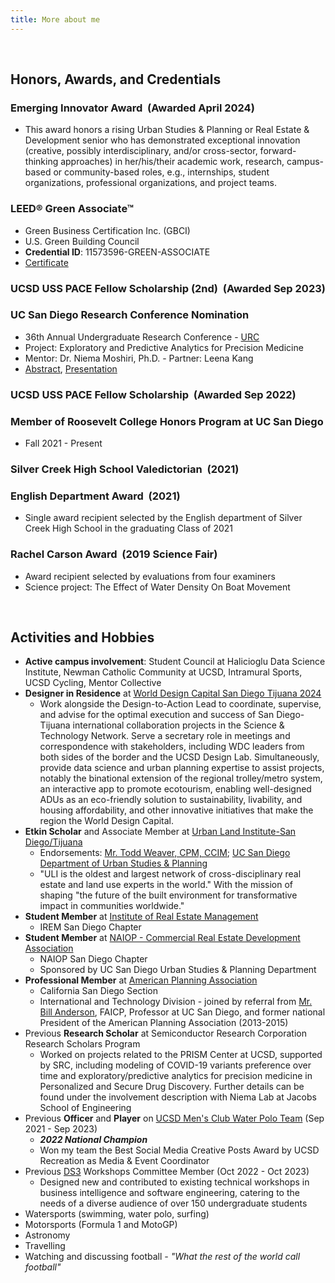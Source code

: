 ```yaml
---
title: More about me
---
```


<br>

## Honors, Awards, and Credentials

### <strong>Emerging Innovator Award</strong> &nbsp;(Awarded April 2024)
- This award honors a rising Urban Studies & Planning or Real Estate & Development senior who has demonstrated exceptional innovation (creative, possibly interdisciplinary, and/or cross-sector, forward-thinking approaches) in her/his/their academic work, research, campus-based or community-based roles, e.g., internships, student organizations, professional organizations, and project teams.

### <strong>LEED® Green Associate™</strong> 
- Green Business Certification Inc. (GBCI)
- U.S. Green Building Council
- <b>Credential ID</b>: 11573596-GREEN-ASSOCIATE
- [Certificate](https://drive.google.com/file/d/1YU757V6byP5l1xHB4kHaaU5J10i-yP-G/view?usp=sharing)

### <strong>UCSD USS PACE Fellow Scholarship (2nd)</strong> &nbsp;(Awarded Sep 2023)

### <strong>UC San Diego Research Conference Nomination</strong> &nbsp;

- 36th Annual Undergraduate Research Conference - [URC](https://ugresearch.ucsd.edu/conferences/urc/index.html)
- Project: Exploratory and Predictive Analytics for Precision Medicine
- Mentor: Dr. Niema Moshiri, Ph.D. - Partner: Leena Kang
- [Abstract](https://docs.google.com/document/d/16UkCG_ptWlpY3uPCGznbqmvEvIEiK-RRCa2PS1CQOdI/edit?usp=sharing), [Presentation](https://docs.google.com/presentation/d/1aqVowjzhOdr6CZl97x-Wt2LKBY4JZqP8AvenDN7Zxuw/edit?usp=sharing)

### <strong>UCSD USS PACE Fellow Scholarship</strong> &nbsp;(Awarded Sep 2022)

### <strong>Member of Roosevelt College Honors Program at UC San Diego</strong>

- Fall 2021 - Present

### <strong>Silver Creek High School Valedictorian</strong> &nbsp;(2021)

### <strong>English Department Award</strong> &nbsp;(2021)

- Single award recipient selected by the English department of Silver Creek High School in the graduating Class of 2021

### <strong>Rachel Carson Award</strong> &nbsp;(2019 Science Fair) 

- Award recipient selected by evaluations from four examiners
- Science project: The Effect of Water Density On Boat Movement

<br>

## Activities and Hobbies

- <b>Active campus involvement</b>: Student Council at Halicioglu Data Science Institute, Newman Catholic Community at UCSD, Intramural Sports, UCSD Cycling, Mentor Collective
- <b>Designer in Residence</b> at [World Design Capital San Diego Tijuana 2024](https://wdc2024.org/)
    - Work alongside the Design-to-Action Lead to coordinate, supervise, and advise for the optimal execution and success of San Diego-Tijuana international collaboration projects in the Science & Technology Network. Serve a secretary role in meetings and correspondence with stakeholders, including WDC leaders from both sides of the border and the UCSD Design Lab. Simultaneously, provide data science and urban planning expertise to assist projects, notably the binational extension of the regional trolley/metro system, an interactive app to promote ecotourism, enabling well-designed ADUs as an eco-friendly solution to sustainability, livability, and housing affordability, and other innovative initiatives that make the region the World Design Capital.
- <b>Etkin Scholar</b> and Associate Member at [Urban Land Institute-San Diego/Tijuana](https://sandiego-tijuana.uli.org/)
    - Endorsements: [Mr. Todd Weaver, CPM, CCIM](https://synergycre.com/); [UC San Diego Department of Urban Studies & Planning](https://usp.ucsd.edu/)
    - "ULI is the oldest and largest network of cross-disciplinary real estate and land use experts in the world." With the mission of shaping "the future of the built environment for transformative impact in communities worldwide."
- <b>Student Member</b> at [Institute of Real Estate Management](https://www.irem.org/)
    - IREM San Diego Chapter
- <b>Student Member</b> at [NAIOP - Commercial Real Estate Development Association](https://www.naiop.org/)
    - NAIOP San Diego Chapter
    - Sponsored by UC San Diego Urban Studies & Planning Department
- <b>Professional Member</b> at [American Planning Association](https://www.planning.org/)
    - California San Diego Section
    - International and Technology Division - joined by referral from [Mr. Bill Anderson](https://usp.ucsd.edu/people/faculty/profiles/anderson-william.html), FAICP, Professor at UC San Diego, and former national President of the American Planning Association (2013-2015)
- Previous <b>Research Scholar</b> at Semiconductor Research Corporation Research Scholars Program
    - Worked on projects related to the PRISM Center at UCSD, supported by SRC, including modeling of COVID-19 variants preference over time and exploratory/predictive analytics for precision medicine in Personalized and Secure Drug Discovery. Further details can be found under the involvement description with Niema Lab at Jacobs School of Engineering
- Previous <b>Officer</b> and <b>Player</b> on [UCSD Men's Club Water Polo Team](https://recreation.ucsd.edu/competitive-sports/m-water-polo/) (Sep 2021 - Sep 2023)
    - <strong><em>2022 National Champion</em></strong>
    - Won my team the Best Social Media Creative Posts Award by UCSD Recreation as Media & Event Coordinator
- Previous [DS3](https://www.ds3ucsd.com/) Workshops Committee Member (Oct 2022 - Oct 2023)
    - Designed new and contributed to existing technical workshops in business intelligence and software engineering, catering to the needs of a diverse audience of over 150 undergraduate students
- Watersports (swimming, water polo, surfing)
- Motorsports (Formula 1 and MotoGP)
- Astronomy
- Travelling
- Watching and discussing football <em>- "What the rest of the world call football"</em>
